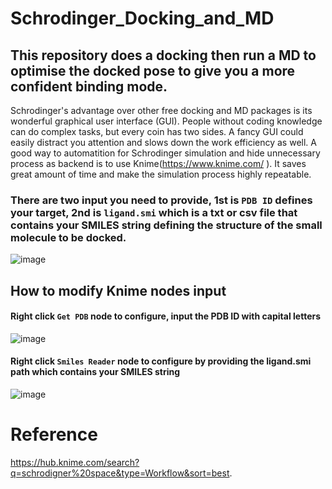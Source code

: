 
# Schrodinger_Docking_and_MD

## This repository does a docking then run a MD to optimise the docked pose to give you a more confident binding mode.

Schrodinger's advantage over other free docking and MD packages is its wonderful graphical user interface (GUI). People without coding knowledge can do complex tasks, but every coin has two sides. A fancy GUI could easily distract you attention and slows down the work efficiency as well. A good way to automatition for Schrodinger simulation and hide unnecessary process as backend is to use Knime(https://www.knime.com/ ). It saves great amount of time and make the simulation process highly repeatable.

### There are two input you need to provide, 1st is ```PDB ID``` defines your target, 2nd is ```ligand.smi``` which is a txt or csv file that contains your SMILES string defining the structure of the small molecule to be docked.

![image](https://user-images.githubusercontent.com/75652473/209549358-4be51f79-2fb8-452a-bd66-e6ae35029e60.png)


## How to modify Knime nodes input
#### Right click ```Get PDB``` node to configure, input the PDB ID with capital letters
![image](https://user-images.githubusercontent.com/75652473/209551022-8b68367a-bbb3-4c1d-b69a-a6ceee0853c5.png)

#### Right click ```Smiles Reader``` node to configure by providing the ligand.smi path which contains your SMILES string

![image](https://user-images.githubusercontent.com/75652473/209551248-d179831b-9dcc-4728-87dc-5419163644ec.png)

# Reference 
https://hub.knime.com/search?q=schrodigner%20space&type=Workflow&sort=best.
